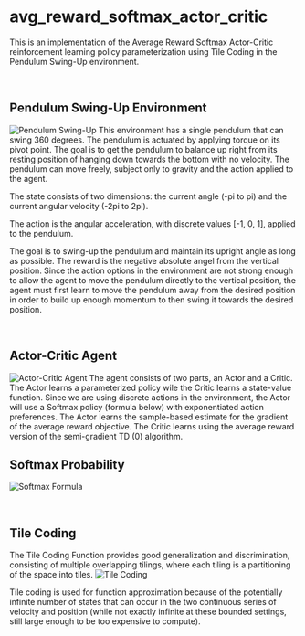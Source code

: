 # avg_reward_softmax_actor_critic
This is an implementation of the Average Reward Softmax Actor-Critic reinforcement learning
policy parameterization using Tile Coding in the Pendulum Swing-Up environment.

&nbsp;

## Pendulum Swing-Up Environment
![Pendulum Swing-Up](https://miro.medium.com/max/1200/1*jLj9SYWI7e6RElIsI3DFjg.gif)
This environment has a single pendulum that can swing 360 degrees. The pendulum is actuated by applying torque on its pivot point.
The goal is to get the pendulum to balance up right from its resting position of hanging down towards the bottom with no velocity.
The pendulum can move freely, subject only to gravity and the action applied to the agent.

The state consists of two dimensions: the current angle (-pi to pi) and the current angular velocity (-2pi to 2pi).

The action is the angular acceleration, with discrete values [-1, 0, 1], applied to the pendulum.

The goal is to swing-up the pendulum and maintain its upright angle as long as possible.
The reward is the negative absolute angel from the vertical position.
Since the action options in the environment are not strong enough to allow the agent to move the pendulum directly to the vertical position,
the agent must first learn to move the pendulum away from the desired position in order to build up enough momentum to then swing it towards
the desired position.

&nbsp;

## Actor-Critic Agent
![Actor-Critic Agent](https://www.google.com/url?sa=i&source=images&cd=&ved=2ahUKEwjai_DSg7jmAhVIRa0KHTfGCvAQjRx6BAgBEAQ&url=https%3A%2F%2Fsergioskar.github.io%2FActor_critics%2F&psig=AOvVaw1UL8dyfk6LV9dmCDH1P-RP&ust=1576512168478026)
The agent consists of two parts, an Actor and a Critic. The Actor learns a parameterized policy wile the Critic learns a state-value function.
Since we are using discrete actions in the environment, the Actor will use a Softmax policy (formula below) with exponentiated action preferences.
The Actor learns the sample-based estimate for the gradient of the average reward objective.
The Critic learns using the average reward version of the semi-gradient TD (0) algorithm.

## Softmax Probability
![Softmax Formula](https://www.google.com/url?sa=i&source=images&cd=&ved=2ahUKEwiDuNzl_rfmAhURY6wKHR0eAWsQjRx6BAgBEAQ&url=https%3A%2F%2Ftowardsdatascience.com%2Fpolicy-based-reinforcement-learning-the-easy-way-8de9a3356083&psig=AOvVaw3PBu8RLg57aZRIPbkfE6f3&ust=1576510836057339)

&nbsp;

## Tile Coding
The Tile Coding Function provides good generalization and discrimination, consisting of multiple overlapping tilings, where each tiling is a partitioning of the space into tiles.
![Tile Coding](https://www.researchgate.net/profile/Florin_Leon/publication/265110533/figure/fig2/AS:392030699180047@1470478810724/Tile-coding-example.png)

Tile coding is used for function approximation because of the potentially infinite number of states that can occur in the two continuous series of velocity and position (while not exactly infinite at these bounded settings, still large enough to be too expensive to compute).
